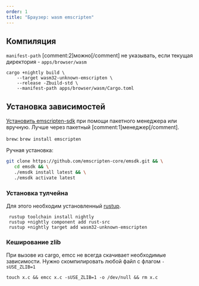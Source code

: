 ```yaml
---
order: 1
title: "Браузер: wasm emscripten"
---
```


## Компиляция

`manifest-path` [comment:2]можно[/comment] не указывать, если текущая директория - `apps/browser/wasm`

```
cargo +nightly build \
	--target wasm32-unknown-emscripten \
	--release -Zbuild-std \
	--manifest-path apps/browser/wasm/Cargo.toml
```

## Установка зависимостей

[Установить emscripten-sdk](https://emscripten.org/docs/getting_started/downloads.html) при помощи пакетного менеджера или вручную. Лучше через пакетный [comment:1]менеджер[/comment].

`brew`: `brew install emscripten`

Ручная установка:

```bash
git clone https://github.com/emscripten-core/emsdk.git && \
   cd emsdk && \
   ./emsdk install latest && \
   ./emsdk activate latest
```

### Установка тулчейна

Для этого необходим установленный [rustup]().

```
 rustup toolchain install nightly
 rustup +nightly component add rust-src
 rustup +nightly target add wasm32-unknown-emscripten
```

### Кеширование zlib

При вызове из cargo, emcc не всегда скачивает необходимые зависимости. Нужно скомпилировать любой файл с флагом `-sUSE_ZLIB=1`

```
touch x.c && emcc x.c -sUSE_ZLIB=1 -o /dev/null && rm x.c
```